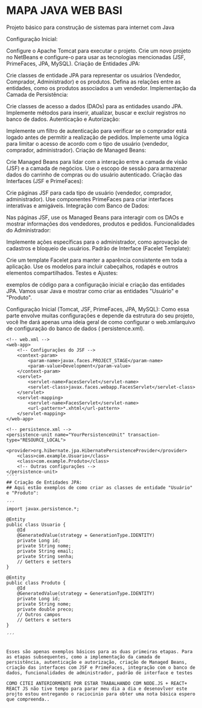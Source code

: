# MAPA JAVA WEB BASI
Projeto básico para construção de sistemas para internet com Java

Configuração Inicial:

Configure o Apache Tomcat para executar o projeto.
Crie um novo projeto no NetBeans e configure-o para usar as tecnologias mencionadas (JSF, PrimeFaces, JPA, MySQL).
Criação de Entidades JPA:

Crie classes de entidade JPA para representar os usuários (Vendedor, Comprador, Administrador) e os produtos.
Defina as relações entre as entidades, como os produtos associados a um vendedor.
Implementação da Camada de Persistência:

Crie classes de acesso a dados (DAOs) para as entidades usando JPA.
Implemente métodos para inserir, atualizar, buscar e excluir registros no banco de dados.
Autenticação e Autorização:

Implemente um filtro de autenticação para verificar se o comprador está logado antes de permitir a realização de pedidos.
Implemente uma lógica para limitar o acesso de acordo com o tipo de usuário (vendedor, comprador, administrador).
Criação de Managed Beans:

Crie Managed Beans para lidar com a interação entre a camada de visão (JSF) e a camada de negócios.
Use o escopo de sessão para armazenar dados do carrinho de compras ou do usuário autenticado.
Criação das Interfaces (JSF e PrimeFaces):

Crie páginas JSF para cada tipo de usuário (vendedor, comprador, administrador).
Use componentes PrimeFaces para criar interfaces interativas e amigáveis.
Integração com Banco de Dados:

Nas páginas JSF, use os Managed Beans para interagir com os DAOs e mostrar informações dos vendedores, produtos e pedidos.
Funcionalidades do Administrador:

Implemente ações específicas para o administrador, como aprovação de cadastros e bloqueio de usuários.
Padrão de Interface (Facelet Template):

Crie um template Facelet para manter a aparência consistente em toda a aplicação.
Use os modelos para incluir cabeçalhos, rodapés e outros elementos compartilhados.
Testes e Ajustes:


exemplos de código para a configuração inicial e criação das entidades JPA. Vamos usar Java e mostrar como criar as entidades "Usuário" e "Produto".

Configuração Inicial (Tomcat, JSF, PrimeFaces, JPA, MySQL): 
Como essa parte envolve muitas configurações e depende da estrutura do seu projeto, você lhe dará apenas uma ideia geral de como configurar o web.xmlarquivo de configuração do banco de dados ( persistence.xml).


```
<!-- web.xml -->
<web-app>
    <!-- Configurações do JSF -->
    <context-param>
        <param-name>javax.faces.PROJECT_STAGE</param-name>
        <param-value>Development</param-value>
    </context-param>
    <servlet>
        <servlet-name>FacesServlet</servlet-name>
        <servlet-class>javax.faces.webapp.FacesServlet</servlet-class>
    </servlet>
    <servlet-mapping>
        <servlet-name>FacesServlet</servlet-name>
        <url-pattern>*.xhtml</url-pattern>
    </servlet-mapping>
</web-app>

<!-- persistence.xml -->
<persistence-unit name="YourPersistenceUnit" transaction-type="RESOURCE_LOCAL">
    <provider>org.hibernate.jpa.HibernatePersistenceProvider</provider>
    <class>com.example.Usuario</class>
    <class>com.example.Produto</class>
    <!-- Outras configurações -->
</persistence-unit>
´´´´
## Criação de Entidades JPA: 
## Aqui estão exemplos de como criar as classes de entidade "Usuário" e "Produto":

´´´
import javax.persistence.*;

@Entity
public class Usuario {
    @Id
    @GeneratedValue(strategy = GenerationType.IDENTITY)
    private Long id;
    private String nome;
    private String email;
    private String senha;
    // Getters e setters
}

@Entity
public class Produto {
    @Id
    @GeneratedValue(strategy = GenerationType.IDENTITY)
    private Long id;
    private String nome;
    private double preco;
    // Outros campos
    // Getters e setters
}

´´´


Esses são apenas exemplos básicos para as duas primeiras etapas. Para as etapas subsequentes, como a implementação da camada de persistência, autenticação e autorização, criação de Managed Beans, criação das interfaces com JSF e PrimeFaces, integração com o banco de dados, funcionalidades de administrador, padrão de interface e testes

COMO CITEI ANTERIORMENTE POR ESTAR TRABALHANDO COM NODE.JS + REACT+ REACT JS não tive tempo para parar meu dia a dia e desenovlver este projto estou entregando o raciocinio para obter uma nota básica espero que compreenda..

